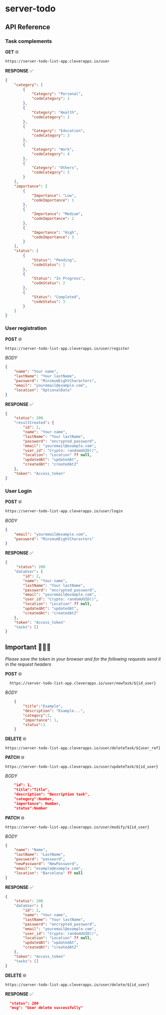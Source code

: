# server-todo

## API Reference

### Task complements

**GET** 🌐

```bash
https://server-todo-list-app.cleverapps.io/user
```
**RESPONSE** ✅
```json
{
    "category": [
        {
            "Category": "Personal",
            "codeCategory": 1
        },
        {
            "Category": "Health",
            "codeCategory": 2
        },
        {
            "Category": "Education",
            "codeCategory": 3
        },
        {
            "Category": "Work",
            "codeCategory": 4
        },
        {
            "Category": "Others",
            "codeCategory": 5
        }
    ],
    "importance": [
        {
            "Importance": "Low",
            "codeImportance": 1
        },
        {
            "Importance": "Medium",
            "codeImportance": 2
        },
        {
            "Importance": "High",
            "codeImportance": 3
        }
    ],
    "status": [
        {
            "Status": "Pending",
            "codeStatus": 1
        },
        {
            "Status": "In Progress",
            "codeStatus": 2
        },
        {
            "Status": "Completed",
            "codeStatus": 3
        }
    ]
}
```
### User registration 

**POST** 🌐

```bash
https://server-todo-list-app.cleverapps.io/user/register
```
*BODY*
```json
{
    "name": "Your name",
    "lastName": "Your lastName",
    "password": "MinimumEightCharacters",
    "email": "youremail@example.com",
    "location": "OptionalData"
}
```
**RESPONSE** ✅
```json
{
    "status": 200
    "resultCreated": {
        "id": 2,
        "name": "Your name",
        "lastName": "Your lastName",
        "password": "encrypted_password",
        "email": "youremail@example.com",
        "user_id": "Crypto: randomUUID()",
        "location": "Location" ?? null,
        "updatedAt": "updatedAt",
        "createdAt": "createdAtZ"
    },
    "token": "Access_token"
}
```

### User Login

**POST** 🌐

```bash
https://server-todo-list-app.cleverapps.io/user/login
```
*BODY*
```json
{
    "email": "youremail@example.com",
    "password": "MinimumEightCharacters"
}
```

**RESPONSE** ✅
```json
{
     "status": 200
    "dataUser": {
        "id": 2,
        "name": "Your name",
        "lastName": "Your lastName",
        "password": "encrypted_password",
        "email": "youremail@example.com",
        "user_id": "Crypto: randomUUID()",
        "location": "Location" ?? null,
        "updatedAt": "updatedAt",
        "createdAt": "createdAtZ"
    },
    "token": "Access_token"
    "tasks": []
}
```
## Important 🛑🤚🏽
*Please save the token in your browser and for the following requests send it in the request headers*

**POST** 🌐
```hash
  https://server-todo-list-app.cleverapps.io/user/newTask/${id_user}
```

*BODY*
```json
    {
        "title":"Example",
        "description": "Example...",
        "category":2,
        "importance": 1,
        "status":1
    }
```

**DELETE** 🌐
```hash
https://server-todo-list-app.cleverapps.io/user/deleteTask/${user_ref}
```

**PATCH** 🌐
```hash
https://server-todo-list-app.cleverapps.io/user/updateTask/${id_user}
```
*BODY*
```json
    "id": 1,
    "title":"Title",
    "description": "Description task",
    "category":Number,
    "importance": Number,
    "status":Number
```

**PATCH** 🌐
```hash
https://server-todo-list-app.cleverapps.io/user/modify/${id_user}
```
*BODY*
```json
{
    "name": "Name",
    "lastName": "LastName",
    "password": "password",
    "newPassword": "NewPassword",
    "email": "example@example.com",
    "location": "Barcelona" ?? null
}
```
**RESPONSE** ✅
```json
{
    "status": 200
    "dataUser": {
        "id": 2,
        "name": "Your name",
        "lastName": "Your lastName",
        "password": "encrypted_password",
        "email": "youremail@example.com",
        "user_id": "Crypto: randomUUID()",
        "location": "Location" ?? null,
        "updatedAt": "updatedAt",
        "createdAt": "createdAtZ"
    },
    "token": "Access_token"
    "tasks": []
}
```

**DELETE** 🌐
```hash
https://server-todo-list-app.cleverapps.io/user/delete/${id_user}
```
**RESPONSE** ✅
```json
  "status": 200
  "msg": "User delete successfully"
```
